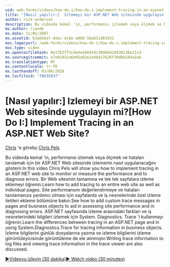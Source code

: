 ```yaml
---
uid: web-forms/videos/how-do-i/how-do-i-implement-tracing-in-an-aspnet-web-site
title: '[Nasıl yapılır:]  Izlemeyi bir ASP.NET Web sitesinde uygulayın mi? | Microsoft Docs'
author: rick-anderson
description: Bu videoda kemal 'in, performansı izlemek veya ölçmek ve hataları tanılamak için bir ASP.NET Web sitesinde izlemenin nasıl uygulanacağını gösterir.
ms.author: riande
ms.date: 11/05/2007
ms.assetid: b3abbbef-ddac-4c8e-a068-5bab31db5931
msc.legacyurl: /web-forms/videos/how-do-i/how-do-i-implement-tracing-in-an-aspnet-web-site
msc.type: video
ms.openlocfilehash: 0a17b2f73cde4e4d6914c38486d19438138e21cd
ms.sourcegitcommit: e7e91932a6e91a63e2e46417626f39d6b244a3ab
ms.translationtype: MT
ms.contentlocale: tr-TR
ms.lasthandoff: 03/06/2020
ms.locfileid: "78635837"
---
```

# <a name="how-do-i--implement-tracing-in-an-aspnet-web-site"></a><span data-ttu-id="b59af-104">[Nasıl yapılır:]  Izlemeyi bir ASP.NET Web sitesinde uygulayın mi?</span><span class="sxs-lookup"><span data-stu-id="b59af-104">[How Do I:]  Implement Tracing in an ASP.NET Web Site?</span></span>

<span data-ttu-id="b59af-105">[Chris](https://twitter.com/chrispels) 'e göre</span><span class="sxs-lookup"><span data-stu-id="b59af-105">by [Chris Pels](https://twitter.com/chrispels)</span></span>

<span data-ttu-id="b59af-106">Bu videoda kemal 'in, performansı izlemek veya ölçmek ve hataları tanılamak için bir ASP.NET Web sitesinde izlemenin nasıl uygulanacağını gösterir.</span><span class="sxs-lookup"><span data-stu-id="b59af-106">In this video Chris Pels will show you how to implement tracing in an ASP.NET web site to monitor or measure the performance and to diagnose errors.</span></span> <span data-ttu-id="b59af-107">Bir Web sitesinin tamamına ve tek tek sayfalara izleme eklemeyi öğrenin.</span><span class="sxs-lookup"><span data-stu-id="b59af-107">Learn how to add tracing to an entire web site as well as individual pages.</span></span> <span data-ttu-id="b59af-108">Site performansını değerlendirmeye ve hataları tanılamanıza yardımcı olması için sayfalarda ve iş nesnelerinde özel izleme iletileri ekleme bölümüne bakın.</span><span class="sxs-lookup"><span data-stu-id="b59af-108">See how to add custom trace messages in pages and business objects to aid in assessing site performance and in diagnosing errors.</span></span> <span data-ttu-id="b59af-109">ASP.NET sayfasında izleme arasındaki farkları ve iş nesnelerindeki bilgileri izlemek için System. Diagnostics. Trace 'i kullanmayı öğrenin.</span><span class="sxs-lookup"><span data-stu-id="b59af-109">Learn the differences between tracing in an ASP.NET page and in using System.Diagnostics.Trace for tracing information in business objects.</span></span> <span data-ttu-id="b59af-110">İzleme bilgilerini günlük dosyalarına yazma ve izleme bilgilerini izleme görüntüleyicisinde görüntüleme de ele alınmıştır.</span><span class="sxs-lookup"><span data-stu-id="b59af-110">Writing trace information to log files and viewing trace information in the trace viewer are also discussed.</span></span>

[<span data-ttu-id="b59af-111">&#9654;Videoyu izleyin (30 dakika)</span><span class="sxs-lookup"><span data-stu-id="b59af-111">&#9654; Watch video (30 minutes)</span></span>](https://channel9.msdn.com/Blogs/ASP-NET-Site-Videos/how-do-i-implement-tracing-in-an-aspnet-web-site)
